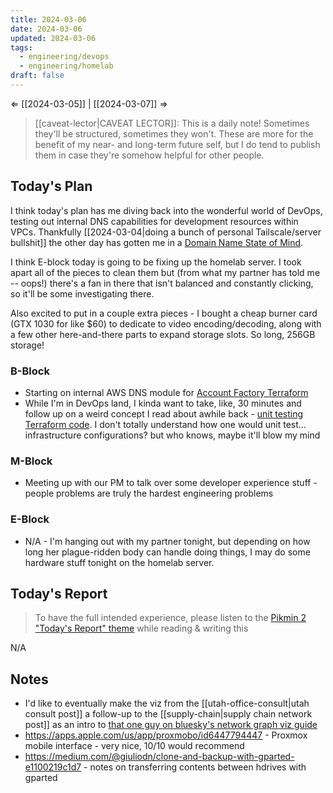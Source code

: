 ```yaml
---
title: 2024-03-06
date: 2024-03-06
updated: 2024-03-06
tags:
  - engineering/devops
  - engineering/homelab
draft: false
---
```

⇐ [[2024-03-05]] | [[2024-03-07]] ⇒

> [[caveat-lector|CAVEAT LECTOR]]: This is a daily note! Sometimes they'll be structured, sometimes they won't. These are more for the benefit of my near- and long-term future self, but I do tend to publish them in case they're somehow helpful for other people.

## Today's Plan

I think today's plan has me diving back into the wonderful world of DevOps, testing out internal DNS capabilities for development resources within VPCs. Thankfully [[2024-03-04|doing a bunch of personal Tailscale/server bullshit]] the other day has gotten me in a [Domain Name State of Mind](https://music.youtube.com/watch?v=LnGMcxWmtRA&si=rEsA29xSyvQ7-Ybg).

I think E-block today is going to be fixing up the homelab server. I took apart all of the pieces to clean them but (from what my partner has told me -- oops!) there's a fan in there that isn't balanced and constantly clicking, so it'll be some investigating there.

Also excited to put in a couple extra pieces - I bought a cheap burner card (GTX 1030 for like $60) to dedicate to video encoding/decoding, along with a few other here-and-there parts to expand storage slots. So long, 256GB storage!

### B-Block

- Starting on internal AWS DNS module for [Account Factory Terraform](https://docs.aws.amazon.com/controltower/latest/userguide/aft-getting-started.html)
- While I'm in DevOps land, I kinda want to take, like, 30 minutes and follow up on a weird concept I read about awhile back - [unit testing Terraform code](https://spacelift.io/blog/terraform-test). I don't totally understand how one would unit test... infrastructure configurations? but who knows, maybe it'll blow my mind

### M-Block

- Meeting up with our PM to talk over some developer experience stuff - people problems are truly the hardest engineering problems

### E-Block

- N/A - I'm hanging out with my partner tonight, but depending on how long her plague-ridden body can handle doing things, I may do some hardware stuff tonight on the homelab server.

## Today's Report

> To have the full intended experience, please listen to the [Pikmin 2 "Today's Report" theme](https://www.youtube.com/watch?v=l1fCmKZnq3U&list=PLwyW5mbdZMGN8mGTqvDhsBs37SW4TkHcw&index=85) while reading & writing this

N/A

## Notes

- I'd like to eventually make the viz from the [[utah-office-consult|utah consult post]] a follow-up to the [[supply-chain|supply chain network post]] as an intro to [that one guy on bluesky's network graph viz guide](https://elijahmeeks.com/networkviz/)
- https://apps.apple.com/us/app/proxmobo/id6447794447 - Proxmox mobile interface - very nice, 10/10 would recommend
- https://medium.com/@giuliodn/clone-and-backup-with-gparted-e1100219c1d7 - notes on transferring contents between hdrives with gparted
